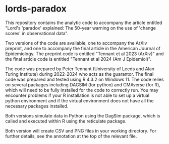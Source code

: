 # lords-paradox
This repository contains the analytic code to accompany the article entitled "Lord's 'paradox' explained: The 50-year warning on the use of 'change scores' in observational data". 

Two versions of the code are available, one to accompany the ArXiv preprint, and one to accompany the final article in the American Journal of Epidemiology. The preprint code is entitled "Tennant et al 2023 (ArXiv)" and the final article code is entitled "Tennant et al 2024 (Am J Epidemiol)".

The code was prepared by Peter Tennant (University of Leeds and Alan Turing Institute) during 2022-2024 who acts as the guarantor. The final code was prepared and tested using R 4.3.2 on Windows 11. The code  relies on several packages including DAGSIM (for python) and CMAverse (for R), which will need to be fully installed for the code to correctly run. You may encounter problems if your R installation is not able to set up a virtual python environment and if the virtual environment does not have all the necessary packages installed.  

Both versions simulate data in Python using the DagSim package, which is called and executed within R using the reticulate package.

Both version will create CSV and PNG files in your working directory. For further details, see the annotation at the top of the relevant file.
